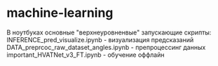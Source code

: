 # machine-learning

В ноутбуках основные "верхнеуровненвые" запускающие скрипты:
INFERENCE_pred_visualize.ipynb - визуализация предсказаний
DATA_preprcoc_raw_dataset_angles.ipynb - препроцессинг данных
important_HVATNet_v3_FT.ipynb - обучение оффлайн
